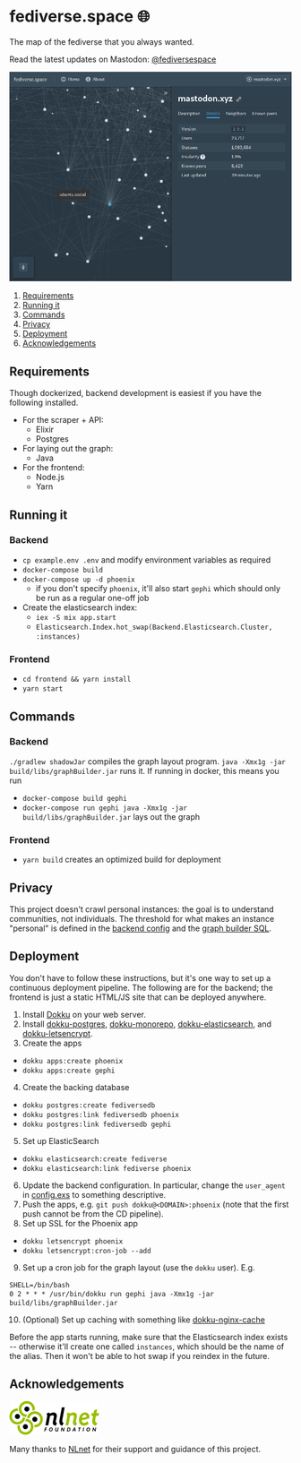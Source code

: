 # fediverse.space 🌐

The map of the fediverse that you always wanted.

Read the latest updates on Mastodon: [@fediversespace](https://cursed.technology/@fediversespace)

![A screenshot of fediverse.space](screenshot.png)

1. [Requirements](#requirements)
2. [Running it](#running-it)
3. [Commands](#commands)
4. [Privacy](#privacy)
5. [Deployment](#deployment)
6. [Acknowledgements](#acknowledgements)

## Requirements

Though dockerized, backend development is easiest if you have the following installed.

- For the scraper + API:
  - Elixir
  - Postgres
- For laying out the graph:
  - Java
- For the frontend:
  - Node.js
  - Yarn

## Running it

### Backend

- `cp example.env .env` and modify environment variables as required
- `docker-compose build`
- `docker-compose up -d phoenix`
  - if you don't specify `phoenix`, it'll also start `gephi` which should only be run as a regular one-off job
- Create the elasticsearch index:
  - `iex -S mix app.start`
  - `Elasticsearch.Index.hot_swap(Backend.Elasticsearch.Cluster, :instances)`

### Frontend

- `cd frontend && yarn install`
- `yarn start`

## Commands

### Backend

`./gradlew shadowJar` compiles the graph layout program. `java -Xmx1g -jar build/libs/graphBuilder.jar` runs it.
If running in docker, this means you run

- `docker-compose build gephi`
- `docker-compose run gephi java -Xmx1g -jar build/libs/graphBuilder.jar` lays out the graph

### Frontend

- `yarn build` creates an optimized build for deployment

## Privacy

This project doesn't crawl personal instances: the goal is to understand communities, not individuals. The threshold for what makes an instance "personal" is defined in the [backend config](backend/config/config.exs) and the [graph builder SQL](gephi/src/main/java/space/fediverse/graph/GraphBuilder.java).

## Deployment

You don't have to follow these instructions, but it's one way to set up a continuous deployment pipeline. The following are for the backend; the frontend is just a static HTML/JS site that can be deployed anywhere.

1. Install [Dokku](http://dokku.viewdocs.io/dokku/) on your web server.
2. Install [dokku-postgres](https://github.com/dokku/dokku-postgres), [dokku-monorepo](https://github.com/notpushkin/dokku-monorepo), [dokku-elasticsearch](https://github.com/dokku/dokku-elasticsearch), and [dokku-letsencrypt](https://github.com/dokku/dokku-letsencrypt).
3. Create the apps

- `dokku apps:create phoenix`
- `dokku apps:create gephi`

4. Create the backing database

- `dokku postgres:create fediversedb`
- `dokku postgres:link fediversedb phoenix`
- `dokku postgres:link fediversedb gephi`

5. Set up ElasticSearch

- `dokku elasticsearch:create fediverse`
- `dokku elasticsearch:link fediverse phoenix`

6. Update the backend configuration. In particular, change the `user_agent` in [config.exs](/backend/config/config.exs) to something descriptive.
7. Push the apps, e.g. `git push dokku@<DOMAIN>:phoenix` (note that the first push cannot be from the CD pipeline).
8. Set up SSL for the Phoenix app

- `dokku letsencrypt phoenix`
- `dokku letsencrypt:cron-job --add`

9. Set up a cron job for the graph layout (use the `dokku` user). E.g.

```
SHELL=/bin/bash
0 2 * * * /usr/bin/dokku run gephi java -Xmx1g -jar build/libs/graphBuilder.jar
```

10. (Optional) Set up caching with something like [dokku-nginx-cache](https://github.com/Aluxian/dokku-nginx-cache)

Before the app starts running, make sure that the Elasticsearch index exists -- otherwise it'll create one called
`instances`, which should be the name of the alias. Then it won't be able to hot swap if you reindex in the future.

## Acknowledgements

[![NLnet logo](/nlnet-logo.png)](https://nlnet.nl/project/fediverse_space/)

Many thanks to [NLnet](https://nlnet.nl/project/fediverse_space/) for their support and guidance of this project.
